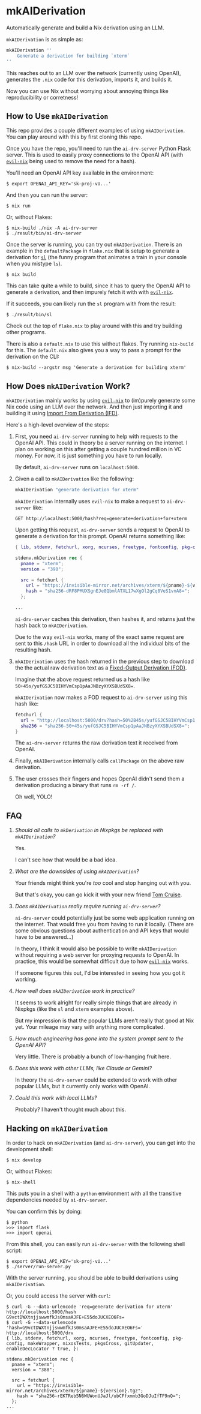 # mkAIDerivation

Automatically generate and build a Nix derivation using an LLM.

`mkAIDerivation` is as simple as:

```nix
mkAIDerivation ''
    Generate a derivation for building `xterm`
''
```

This reaches out to an LLM over the network (currently using OpenAI),
generates the `.nix` code for this derivation, imports it, and builds it.

Now you can use Nix without worrying about annoying things like
reproducibility or corretness!

## How to Use `mkAIDerivation`

This repo provides a couple different examples of using `mkAIDerivation`. You
can play around with this by first cloning this repo.

Once you have the repo, you'll need to run the `ai-drv-server` Python Flask
server.  This is used to easily proxy connections to the OpenAI API (with
[`evil-nix`](https://github.com/cdepillabout/evil-nix) being used to remove the
need for a hash).

You'll need an OpenAI API key available in the environment:

```console
$ export OPENAI_API_KEY='sk-proj-vU...'
```

And then you can run the server:

```console
$ nix run
```

Or, without Flakes:

```console
$ nix-build ./nix -A ai-drv-server
$ ./result/bin/ai-drv-server
```

Once the server is running, you can try out `mkAIDerivation`.  There is an
example in the `defaultPackage` in `flake.nix` that is setup to generate a
derivation for [`sl`](https://github.com/mtoyoda/sl) (the funny program that
animates a train in your console when you mistype `ls`).

```console
$ nix build
```

This can take quite a while to build, since it has to query the OpenAI API to
generate a derivation, and then impurely fetch it with with
[`evil-nix`](https://github.com/cdepillabout/evil-nix).

If it succeeds, you can likely run the `sl` program with from the result:

```console
$ ./result/bin/sl
```

Check out the top of `flake.nix` to play around with this and try building other
programs.

There is also a `default.nix` to use this without flakes.  Try running
`nix-build` for this.  The `default.nix` also gives you a way to pass
a prompt for the derivation on the CLI:

```console
$ nix-build --argstr msg 'Generate a derivation for building xterm'
```

## How Does `mkAIDerivation` Work?

`mkAIDerivation` mainly works by using 
[`evil-nix`](https://github.com/cdepillabout/evil-nix) to (im)purely generate
some Nix code using an LLM over the network.  And then just importing it and
building it using
[Import From Derivation (IFD)](https://nix.dev/manual/nix/2.26/language/import-from-derivation).

Here's a high-level overview of the steps:

1.  First, you need `ai-drv-server` running to help with requests to the OpenAI API.
    This could in theory be a server running on the internet.  I plan on working on
    this after getting a couple hundred million in VC money.  For now, it is just
    something you have to run locally.

    By default, `ai-drv-server` runs on `localhost:5000`.

2.  Given a call to `mkAIDerivation` like the following:

    ```nix
    mkAIDerivation "generate derivation for xterm"
    ```
    
    `mkAIDerivation` internally uses `evil-nix` to make a request to `ai-drv-server`
    like:

    ```
    GET http://localhost:5000/hash?req=generate+derivation+for+xterm
    ```

    Upon getting this request, `ai-drv-server` sends a request to OpenAI to generate
    a derivation for this prompt.  OpenAI returns something like:

    ```nix
    { lib, stdenv, fetchurl, xorg, ncurses, freetype, fontconfig, pkg-config, makeWrapper }:

    stdenv.mkDerivation rec {
      pname = "xterm";
      version = "390";
    
      src = fetchurl {
        url = "https://invisible-mirror.net/archives/xterm/${pname}-${version}.tgz";
        hash = "sha256-dRF8PMUXSgnEJe8QbmlATXL17wXgOl2gCq8VeS1vnA8=";
      };

    ...
    ```

    `ai-drv-server` caches this derivation, then hashes it, and returns just the
    hash back to `mkAIDerivation`.

    Due to the way `evil-nix` works, many of the exact same request are sent to this
    `/hash` URL in order to download all the individual bits of the resulting hash.

3.  `mkAIDerivation` uses the hash returned in the previous step to download
    the the actual raw derivation text as a
    [Fixed-Output Derivation (FOD)](https://bmcgee.ie/posts/2023/02/nix-what-are-fixed-output-derivations-and-why-use-them/).

    Imagine that the above request returned us a hash like
    `50+45s/yufGSJC5BIHYVmCsp1pAaJNBzyXYXSBUdSX8=`.

    `mkAIDerivation` now makes a FOD request to `ai-drv-server` using this hash like:

    ```nix
    fetchurl {
      url = "http://localhost:5000/drv?hash=50%2B45s/yufGSJC5BIHYVmCsp1pAaJNBzyXYXSBUdSX8%3D";
      sha256 = "sha256-50+45s/yufGSJC5BIHYVmCsp1pAaJNBzyXYXSBUdSX8=";
    }
    ```

    The `ai-drv-server` returns the raw derivation text it received from OpenAI.

4. Finally, `mkAIDerivation` internally calls `callPackage` on the above raw derivation.

5. The user crosses their fingers and hopes OpenAI didn't send them a derivation
   producing a binary that runs `rm -rf /`.

   Oh well, YOLO!

## FAQ

1.  *Should all calls to `mkDerivation` in Nixpkgs be replaced with `mkAIDerivation`?*

    Yes.

    I can't see how that would be a bad idea.

2.  *What are the downsides of using `mkAIDerivation`?*

    Your friends might think you're _too_ cool and stop hanging out with you.

    But that's okay, you can go kick it with your new friend [Tom Cruise](http://www.tomcruise.com/).

3.  *Does `mkAIDerivation` really require running `ai-drv-server`?*

    `ai-drv-server` could potentially just be some web application running on the internet.
    That would free you from having to run it locally.  (There are some obvious questions
    about authentication and API keys that would have to be answered...)

    In theory, I think it would also be possible to write `mkAIDerivation` without 
    requiring a web server for proxying requests to OpenAI.  In practice, this
    would be somewhat difficult due to how [`evil-nix`](https://github.com/cdepillabout/evil-nix)
    works.

    If someone figures this out, I'd be interested in seeing how you got it working.

4.  *How well does `mkAIDerivation` work in practice?*

    It seems to work alright for really simple things that are already in
    Nixpkgs (like the `sl` and `xterm` examples above).

    But my impression is that the popular LLMs aren't really that good at Nix
    yet. Your mileage may vary with anything more complicated.

5.  *How much engineering has gone into the system prompt sent to the OpenAI API?*

    Very little.  There is probably a bunch of low-hanging fruit here.

6.  *Does this work with other LLMs, like Claude or Gemini?*

    In theory the `ai-drv-server` could be extended to work with other popular
    LLMs, but it currently only works with OpenAI.

7.  *Could this work with local LLMs?*

    Probably?  I haven't thought much about this.

## Hacking on `mkAIDerivation`

In order to hack on `mkAIDerivation` (and `ai-drv-server`), you can get into the
development shell:

```console
$ nix develop
```

Or, without Flakes:

```console
$ nix-shell
```

This puts you in a shell with a `python` environment with all the transitive
dependencies needed by `ai-drv-server`.

You can confirm this by doing:

```console
$ python
>>> import flask
>>> import openai
```

From this shell, you can easily run `ai-drv-server` with the following shell
script:

```console
$ export OPENAI_API_KEY='sk-proj-vU...'
$ ./server/run-server.py
```

With the server running, you should be able to build derivations using `mkAIDerivation`.

Or, you could access the server with `curl`:

```console
$ curl -G --data-urlencode 'req=generate derivation for xterm'  http://localhost:5000/hash
G9vctDWXtnjjswwmfkJs0msaAJFE+E55doJUCXEO6Fs=
$ curl -G --data-urlencode 'hash=G9vctDWXtnjjswwmfkJs0msaAJFE+E55doJUCXEO6Fs='  http://localhost:5000/drv
{ lib, stdenv, fetchurl, xorg, ncurses, freetype, fontconfig, pkg-config, makeWrapper, nixosTests, pkgsCross, gitUpdater, enableDecLocator ? true, }:

stdenv.mkDerivation rec {
  pname = "xterm";
  version = "388";

  src = fetchurl {
    url = "https://invisible-mirror.net/archives/xterm/${pname}-${version}.tgz";
    hash = "sha256-rEKTReb5N6WUWonUJaJl/ubCFfxmnb3GoDJuIfTF9nQ=";
  };
...
```
